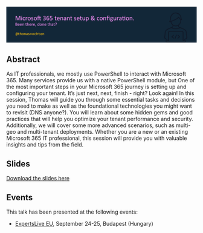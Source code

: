 ![Microsoft 365 tenant setup & configuration. Been there, done that?](m365-tenantconfig.png)

## Abstract

As IT professionals, we mostly use PowerShell to interact with Microsoft 365. Many services provide us with a native PowerShell module, but One of the most important steps in your Microsoft 365 journey is setting up and configuring your tenant. It’s just next, next, finish - right? Look again! In this session, Thomas will guide you through some essential tasks and decisions you need to make as well as the foundational technologies you might want to revisit (DNS anyone?). You will learn about some hidden gems and good practices that will help you optimize your tenant performance and security. Additionally, we will cover some more advanced scenarios, such as multi-geo and multi-tenant deployments. Whether you are a new or an existing Microsoft 365 IT professional, this session will provide you with valuable insights and tips from the field.

## Slides

[Download the slides here](m365-tenantconfig.pdf)

## Events

This talk has been presented at the following events:

- [ExpertsLive EU](https://www.expertslive.eu/), September 24-25, Budapest (Hungary)

